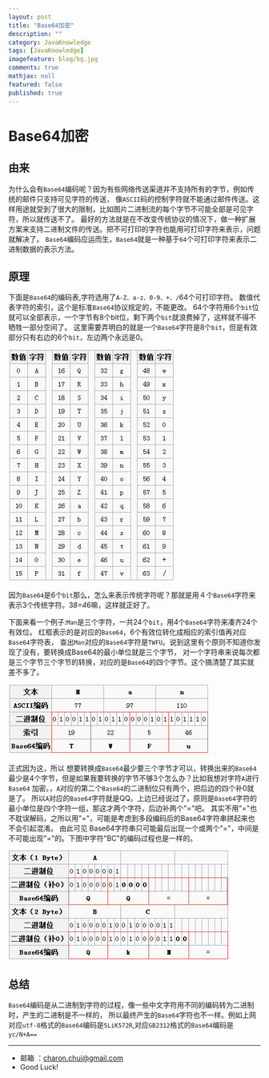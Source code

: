 ```yaml
---
layout: post
title: "Base64加密"
description: ""
category: JavaKnowledge
tags: [JavaKnowledge]
imagefeature: blog/bg.jpg
comments: true
mathjax: null
featured: false
published: true
---
```


Base64加密
===

由来
---

为什么会有`Base64`编码呢？因为有些网络传送渠道并不支持所有的字节，例如传统的邮件只支持可见字符的传送，
像`ASCII`码的控制字符就不能通过邮件传送。这样用途就受到了很大的限制，比如图片二进制流的每个字节不可能全部是可见字符，所以就传送不了。
最好的方法就是在不改变传统协议的情况下，做一种扩展方案来支持二进制文件的传送。把不可打印的字符也能用可打印字符来表示，问题就解决了。
`Base64`编码应运而生，`Base64`就是一种基于`64`个可打印字符来表示二进制数据的表示方法。

原理
---

下面是`Base64`的编码表,字符选用了`A-Z、a-z、0-9、+、/`64个可打印字符。
数值代表字符的索引，这个是标准`Base64`协议规定的，不能更改。
64个字符用6个`bit`位就可以全部表示，一个字节有8个bit位，剩下两个`bit`就浪费掉了，这样就不得不牺牲一部分空间了。
这里需要弄明白的就是一个`Base64`字符是8个`bit`，但是有效部分只有右边的6个`bit`，左边两个永远是0。

![Image](https://raw.githubusercontent.com/CharonChui/Pictures/master/base64_excel.png?raw=true)   

因为`Base64`是6个`bit`那么，怎么来表示传统字符呢？那就是用４个`Base64`字符来表示3个传统字符。3*8=4*6嘛，这样就正好了。

下面来看一个例子:`Man`是三个字符，一共24个`bit`，用4个`Base64`字符来凑齐24个有效位。
红框表示的是对应的`Base64`，6个有效位转化成相应的索引值再对应`Base64`字符表，
查出`Man`对应的`Base64`字符是`TWFU`。说到这里有个原则不知道你发现了没有，要转换成Base64的最小单位就是三个字节，
对一个字符串来说每次都是三个字节三个字节的转换，对应的是`Base64`的四个字节。这个搞清楚了其实就差不多了。

![Image](https://raw.githubusercontent.com/CharonChui/Pictures/master/base64_man.png?raw=true)   


正式因为这，所以
想要转换成`Base64`最少要三个字节才可以，转换出来的`Base64`最少是4个字节，但是如果我要转换的字节不够3个怎么办？比如我想对字符`A`进行`Base64`
加密。，`A`对应的第二个`Base64`的二进制位只有两个，把后边的四个补0就是了。
所以`A`对应的`Base64`字符就是QQ。上边已经说过了，原则是`Base64`字符的最小单位是四个字符一组，那这才两个字符，后边补两个"="吧。
其实不用"="也不耽误解码，之所以用"="，可能是考虑到多段编码后的Base64字符串拼起来也不会引起混淆。
由此可见 Base64字符串只可能最后出现一个或两个"="，中间是不可能出现"="的。下图中字符"BC"的编码过程也是一样的。

![Image](https://raw.githubusercontent.com/CharonChui/Pictures/master/base64_a.png?raw=true)   

总结
---

`Base64`编码是从二进制到字符的过程，像一些中文字符用不同的编码转为二进制时，产生的二进制是不一样的，
所以最终产生的`Base64`字符也不一样。例如上网对应`utf-8`格式的`Base64`编码是`5LiK572R`,对应`GB2312`格式的`Base64`编码是`yc/N+A==`


		
----
- 邮箱 ：charon.chui@gmail.com  
- Good Luck! 

	